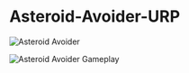 # Asteroid-Avoider-URP

![Asteroid Avoider](https://user-images.githubusercontent.com/95018078/215318832-5c69d5a1-48d8-4bd2-acab-c422958a0e79.PNG)

![Asteroid Avoider Gameplay](https://user-images.githubusercontent.com/95018078/215318919-2e572d74-9993-49b7-816e-1dbcd46f3ffb.PNG)
